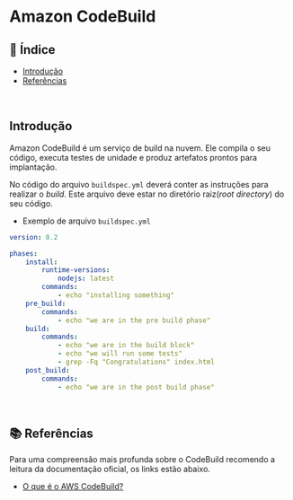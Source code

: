 # Amazon CodeBuild

## :pushpin: Índice

- [Introdução](#introdução)
- [Referências](#books-referências)

<br />

## Introdução

Amazon CodeBuild é um serviço de build na nuvem. Ele compila o seu código, executa testes de unidade e produz artefatos prontos para implantação.

No código do arquivo `buildspec.yml` deverá conter as instruções para realizar o *build*. Este arquivo deve estar no diretório raiz(*root directory*) do seu código.
 
- Exemplo de arquivo `buildspec.yml`

```YAML
version: 0.2

phases: 
    install:
        runtime-versions:
            nodejs: latest
        commands:
            - echo "installing something"
    pre_build:
        commands: 
            - echo "we are in the pre build phase"
    build:
        commands:
            - echo "we are in the build block"
            - echo "we will run some tests"
            - grep -Fq "Congratulations" index.html
    post_build:
        commands:
            - echo "we are in the post build phase"
```

<br />

## :books: Referências

Para uma compreensão mais profunda sobre o CodeBuild recomendo a leitura da documentação oficial, os links estão abaixo.

- [O que é o AWS CodeBuild?](https://docs.aws.amazon.com/pt_br/codebuild/latest/userguide/welcome.html)
